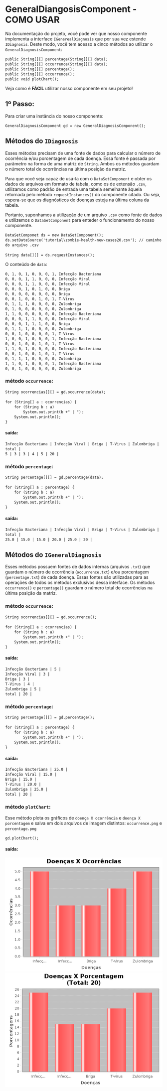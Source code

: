 # GeneralDiangosisComponent - COMO USAR

Na documentação do projeto, você pode ver que nosso componente implementa a interface `IGenerealDiagnosis` que por sua vez estende `IDiagnosis`. Deste modo, você tem acesso a cinco métodos ao utilizar o `GeneralDiagnosisComponent`:

~~~
public String[][] percentage(String[][] data);
public String[][] occurrence(String[][] data);
public String[][] percentage();
public String[][] occurrence();
public void plotChart();
~~~

Veja como é **FÁCIL** utilizar nosso componente em seu projeto!

## 1º Passo:

Para criar uma instância do nosso componente:

```
GeneralDiagnosisComponent gd = new GeneralDiagnosisComponent();
```

## Métodos do `IDiagnosis`


Esses métodos precisam de uma fonte de dados para calcular o número de ocorrência e/ou porcentagem de cada doença.
Essa fonte é passada por parâmetro na forma de uma matriz de `String`. 
Ambos os métodos guardam o número total de ocorrências na última posição da matriz. 

Para que você seja capaz de usá-la com o `DataSetComponent` e obter os dados de arquivos em formato de tabela, como os de extensão `.csv`, utilizamos como padrão de entrada uma tabela semelhante àquela retornada pelo método `requestInstances()` do componente citado. Ou seja, espera-se que os diagnósticos de doenças esteja na última coluna da tabela.

Portanto, suponhamos a utilização de um arquivo `.csv` como fonte de dados e utilizemos o `DataSetComponent` para enteder o funcionamento do nosso componente.

```
DataSetComponet ds = new DataSetComponent();
ds.setDataSource('tutorial\zombie-health-new-cases20.csv'); // caminho do arquivo .csv

String data[][] = ds.requestInstances();
```

O conteúdo de `data`:
~~~
0, 1, 0, 1, 0, 0, 0, 1, Infecção Bacteriana
0, 0, 0, 1, 1, 0, 0, 0, Infecção Viral
0, 0, 0, 1, 1, 0, 0, 0, Infecção Viral
0, 0, 0, 1, 0, 1, 0, 0, Briga
0, 0, 0, 0, 0, 0, 0, 0, Briga
0, 0, 1, 0, 0, 1, 0, 1, T-Virus
0, 1, 1, 1, 0, 0, 0, 0, Zulombriga
0, 1, 0, 0, 0, 0, 0, 0, Zulombriga
1, 1, 0, 0, 0, 0, 0, 0, Infecção Bacteriana
0, 0, 0, 1, 1, 0, 0, 0, Infecção Viral
0, 0, 0, 1, 1, 1, 0, 0, Briga
0, 1, 1, 1, 0, 0, 0, 0, Zulombriga
0, 0, 1, 0, 0, 0, 0, 1, T-Virus
1, 0, 0, 1, 0, 0, 0, 1, Infecção Bacteriana
0, 0, 1, 0, 0, 1, 0, 1, T-Virus
1, 1, 0, 1, 0, 0, 0, 0, Infecção Bacteriana
0, 0, 1, 0, 0, 1, 0, 1, T-Virus
0, 1, 1, 1, 0, 0, 0, 0, Zulombriga
1, 1, 0, 1, 0, 0, 0, 1, Infecção Bacteriana
0, 0, 1, 0, 0, 0, 0, 0, Zulombriga
~~~

### método `occurrence`:

~~~
String ocorrencias[][] = gd.occurrence(data);

for (String[] a : ocorrencias) {
    for (String b : a)
        System.out.print(b +" | ");
    System.out.println();
}
~~~
#### saída:
~~~
Infecção Bacteriana | Infecção Viral | Briga | T-Virus | Zulombriga | total | 
5 | 3 | 3 | 4 | 5 | 20 | 
~~~

### método `percentage`:

~~~
String percentage[][] = gd.percentage(data);

for (String[] a : percentage) {
    for (String b : a)
        System.out.print(b +" | ");
    System.out.println();
}
~~~
#### saída:
~~~
Infecção Bacteriana | Infecção Viral | Briga | T-Virus | Zulombriga | total | 
25.0 | 15.0 | 15.0 | 20.0 | 25.0 | 20 | 
~~~


## Métodos do `IGeneralDiagnosis`


Esses métodos possuem fontes de dados internas (arquivos `.txt`) que guardam o número de ocorrência (`occurrence.txt`) e/ou porcentagem (`percentage.txt`) de cada doença. Essas fontes são utilizadas para as operações de todos os métodos exclusivos dessa interface.
Os métodos `occurrence()` e `percentage()` guardam o número total de ocorrências na última posição da matriz.


### método `occurrence`:

~~~
String ocorrencias[][] = gd.occurrence();

for (String[] a : ocorrencias) {
    for (String b : a)
        System.out.print(b +" | ");
    System.out.println();
}
~~~
#### saída:
~~~
Infecção Bacteriana | 5 | 
Infecção Viral | 3 | 
Briga | 3 | 
T-Virus | 4 | 
Zulombriga | 5 | 
total | 20 | 
~~~

### método `percentage`:

~~~
String percentage[][] = gd.percentage();

for (String[] a : percentage) {
    for (String b : a)
        System.out.print(b +" | ");
    System.out.println();
}
~~~
#### saída:
~~~
Infecção Bacteriana | 25.0 | 
Infecção Viral | 15.0 | 
Briga | 15.0 | 
T-Virus | 20.0 | 
Zulombriga | 25.0 | 
total | 20 |  
~~~

### método `plotChart`:
Esse método plota os gráficos de `doença X ocorrência` e `doença X porcentagem` e salva em dois arquivos de imagem distintos: `occurrence.png` e `percentage.png`
~~~
gd.plotChart();
~~~
#### saída:
![gráfico de ocorrência](tutorial\occurrence.png)<br />
![gráfico de porcentagem](tutorial\percentage.png)
